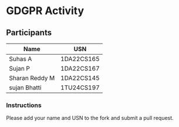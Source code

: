# GDGPR Activity

## Participants

| Name   | USN        |
|--------|------------|
| Suhas A| 1DA22CS165 |
| Sujan P| 1DA22CS167 |
| Sharan Reddy M| 1DA22CS145|
|sujan Bhatti| 1TU24CS197

### Instructions
Please add your name and USN to the fork and submit a pull request.

